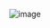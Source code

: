 
![image](https://user-images.githubusercontent.com/113675674/226328281-e13a8503-1edc-42bf-9979-a02a57bf8950.png)  
